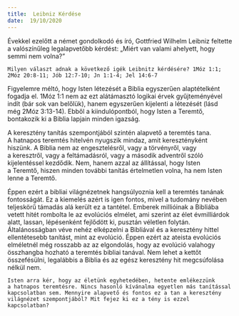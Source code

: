 ```yaml
---
title:  Leibniz Kérdése
date:  19/10/2020
---
```


Évekkel ezelőtt a német gondolkodó és író, Gottfried Wilhelm Leibniz feltette a valószínűleg legalapvetőbb kérdést: „Miért van valami ahelyett, hogy semmi nem volna?”

`Milyen választ adnak a következő igék Leibnitz kérdésére? 1Móz 1:1; 2Móz 20:8-11; Jób 12:7-10; Jn 1:1-4; Jel 14:6-7`

Figyelemre méltó, hogy Isten létezését a Biblia egyszerűen alaptételként fogadja el. 1Móz 1:1 nem az ezt alátámasztó logikai érvek gyűjteményével indít (bár sok van belőlük), hanem egyszerűen kijelenti a létezését (lásd még 2Móz 3:13-14). Ebből a kiindulópontból, hogy Isten a Teremtő, bontakozik ki a Biblia lapjain minden igazság.

A keresztény tanítás szempontjából szintén alapvető a teremtés tana. A hatnapos teremtés hitelvén nyugszik mindaz, amit keresztényként hiszünk. A Biblia nem az engesztelésről, vagy a törvényről, vagy a keresztről, vagy a feltámadásról, vagy a második adventről szóló kijelentéssel kezdődik. Nem, hanem azzal az állítással, hogy Isten a Teremtő, hiszen minden további tanítás értelmetlen volna, ha nem Isten lenne a Teremtő.

Éppen ezért a bibliai világnézetnek hangsúlyoznia kell a teremtés tanának fontosságát. Ez a kiemelés azért is igen fontos, mivel a tudomány nevében teljeskörű támadás alá került ez a tantétel. Emberek millióinak a Bibliába vetett hitét rombolta le az evolúciós elmélet, ami szerint az élet évmilliárdok alatt, lassan, lépésenként fejlődött ki, pusztán véletlen folytán. Általánosságban véve nehéz elképzelni a Bibliával és a keresztény hittel ellentétesebb tanítást, mint az evolúció. Éppen ezért az ateista evolúciós elméletnél még rosszabb az az elgondolás, hogy az evolúció valahogy összhangba hozható a teremtés bibliai tanával. Nem lehet a kettőt összefésülni, legalábbis a Biblia és az egész keresztény hit megcsúfolása nélkül nem. 

`Isten arra kér, hogy az életünk egyhetedében, hetente emlékezzünk a hatnapos teremtésre. Nincs hasonló kívánalma egyetlen más tanítással kapcsolatban sem. Mennyire alapvető és fontos ez a tan a keresztény világnézet szempontjából? Mit fejez ki ez a tény is ezzel kapcsolatban?`
